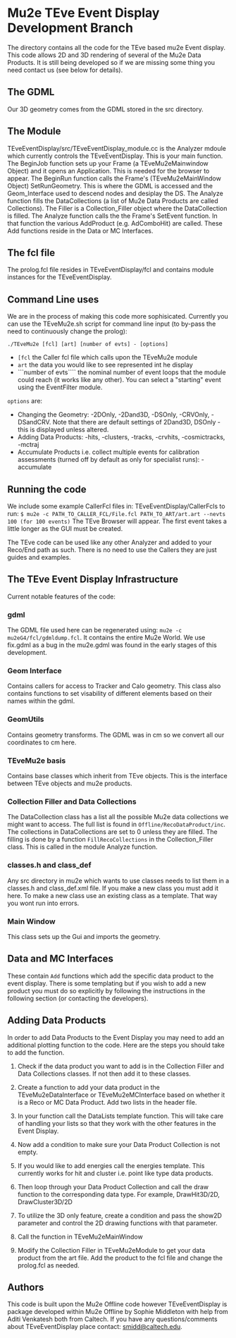 # Mu2e TEve Event Display Development Branch
The directory contains all the code for the TEve based mu2e Event display. This code allows 2D and 3D rendering of several of the Mu2e Data Products. It is still being developed so if we are missing some thing you need contact us (see below for details).

## The GDML

Our 3D geometry comes from the GDML stored in the src directory.

## The Module
TEveEventDisplay/src/TEveEventDisplay_module.cc is the Analyzer mdoule which currently controls the TEveEventDisplay. This is your main function. The BeginJob function sets up your Frame (a TEveMu2eMainwindow Object) and it opens an Application. This is needed for the browser to appear.
The BeginRun function calls the Frame's (TEveMu2eMainWindow Object) SetRunGeometry. This is where the GDML is accessed and the Geom_Interface used to descend nodes and desiplay the DS.
The Analyze function fills the DataCollections (a list of Mu2e Data Products are called Collections). The Filler is a Collection_Filler object where the DataCollection is filled.
The Analyze function calls the the Frame's SetEvent function. In that function the various AddProduct (e.g. AdComboHit) are called. These Add functions reside in the Data or MC Interfaces.

## The fcl file
The prolog.fcl file resides in TEveEventDisplay/fcl and contains module instances for the TEveEventDisplay.

## Command Line uses
We are in the process of making this code more sophisicated. Currently you can use the TEveMu2e.sh script for command line input (to by-pass the need to continuously change the prolog):

```./TEveMu2e [fcl] [art] [number of evts] - [options]```

* ```[fcl``` the Caller fcl file which calls upon the TEveMu2e module
* ```art``` the data you would like to see represented int he display
* ```number of evts```` the nominal number of event loops that the module could reach (it works like any other). You can select a "starting" event using the EventFilter module.

```options``` are:

* Changing the Geometry: -2DOnly, -2Dand3D, -DSOnly, -CRVOnly, -DSandCRV. Note that there are default settings of 2Dand3D, DSOnly - this is displayed unless altered.
* Adding Data Products: -hits, -clusters, -tracks, -crvhits, -cosmictracks, -mctraj
* Accumulate Products i.e. collect multiple events for calibration assessments (turned off by default as only for specialist runs): -accumulate

## Running the code
We include some example CallerFcl files in: TEveEventDisplay/CallerFcls
to run: ```$ mu2e -c PATH_TO_CALLER_FCL/File.fcl PATH_TO_ART/art.art --nevts 100 (for 100 events)```
The TEve Browser will appear. The first event takes a little longer as the GUI must be created.

The TEve code can be used like any other Analyzer and added to your Reco/End path as such. There is no need to use the Callers they are just guides and examples.

## The TEve Event Display Infrastructure
Current notable features of the code:

### gdml
The GDML file used here can be regenerated using: ```mu2e -c mu2eG4/fcl/gdmldump.fcl```. It contains the entire Mu2e World. We use fix.gdml as a bug in the mu2e.gdml was found in the early stages of this development.

### Geom Interface
Contains callers for access to Tracker and Calo geometry. This class also contains functions to set visability of different elements based on their names within the gdml.

### GeomUtils

Contains geometry transforms. The GDML was in cm so we convert all our coordinates to cm here.

### TEveMu2e basis
Contains base classes which inherit from TEve objects. This is the interface between TEve objects and mu2e products. 

### Collection Filler and Data Collections
The DataCollection class has a list all the possible Mu2e data collections we might want to access. The full list is found in ```Offline/RecoDataProduct/inc```. The collections in DataCollections are set to 0 unless they are filled. The filling is done by a function ```FillRecoCollections``` in the Collection_Filler class. This is called in the module Analyze function.

### classes.h and class_def

Any src directory in mu2e which wants to use classes needs to list them in a classes.h and class_def.xml file. If you make a new class you must add it here. To make a new class use an existing class as a template. That way you wont run into errors.

### Main Window

This class sets up the Gui and imports the geometry. 

## Data and MC Interfaces

These contain ```Add``` functions which add the specific data product to the event display. There is some templating but if you wish to add a new product you must do so explicitly by following the instructions in the following section (or contacting the developers).

## Adding Data Products

In order to add Data Products to the Event Display you may need to add an additional plotting function to the code. Here are the steps you should take to add the function.

1. Check if the data product you want to add is in the Collection Filler and Data Collections classes. If not then add it to these classes.

2. Create a function to add your data product in the TEveMu2eDataInterface or TEveMu2eMCInterface based on whether it is a Reco or MC Data Product. Add two lists in the header file.

3. In your function call the DataLists template function. This will take care of handling your lists so that they work with the other features in the Event Display.

4. Now add a condition to make sure your Data Product Collection is not empty.

5. If you would like to add energies call the energies template. This currently works for hit and cluster i.e. point like type data products.

6. Then loop through your Data Product Collection and call the draw function to the corresponding data type. For example, DrawHit3D/2D, DrawCluster3D/2D

7. To utilize the 3D only feature, create a condition and pass the show2D parameter and control the 2D drawing functions with that parameter.

8. Call the function in TEveMu2eMainWindow 

9. Modify the Collection Filler in TEveMu2eModule to get your data product from the art file. Add the product to the fcl file and change the prolog.fcl as needed.

## Authors

This code is built upon the Mu2e Offline code however TEveEventDisplay is package developed within Mu2e Offline by Sophie Middleton with help from Aditi Venkatesh both from Caltech. If you have any questions/comments about TEveEventDisplay place contact: smidd@caltech.edu.
